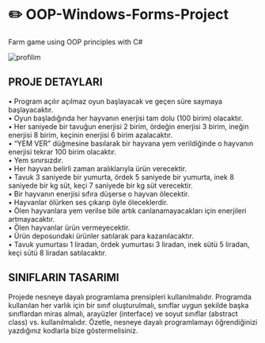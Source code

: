 # ✏️ OOP-Windows-Forms-Project
Farm game using OOP principles with C#

![profilim](https://i.gyazo.com/ce429f395ef0e34f663fc87fd8299570.gif)

## PROJE DETAYLARI

• Program açılır açılmaz oyun başlayacak ve geçen süre saymaya başlayacaktır. <BR>
• Oyun başladığında her hayvanın enerjisi tam dolu (100 birim) olacaktır. <BR>
• Her saniyede bir tavuğun enerjisi 2 birim, ördeğin enerjisi 3 birim, ineğin enerjisi 8 birim,
keçinin enerjisi 6 birim azalacaktır. <BR>
• “YEM VER” düğmesine basılarak bir hayvana yem verildiğinde o hayvanın enerjisi tekrar 100
birim olacaktır. <BR>
• Yem sınırsızdır. <BR>
• Her hayvan belirli zaman aralıklarıyla ürün verecektir. <BR>
• Tavuk 3 saniyede bir yumurta, ördek 5 saniyede bir yumurta, inek 8 saniyede bir kg süt, keçi 7
saniyede bir kg süt verecektir. <BR>
• Bir hayvanın enerjisi sıfıra düşerse o hayvan ölecektir. <BR>
• Hayvanlar ölürken ses çıkarıp öyle öleceklerdir. <BR>
• Ölen hayvanlara yem verilse bile artık canlanamayacakları için enerjileri artmayacaktır. <BR>
• Ölen hayvanlar ürün vermeyecektir. <BR>
• Ürün deposundaki ürünler satılarak para kazanılacaktır. <BR>
• Tavuk yumurtası 1 liradan, ördek yumurtası 3 liradan, inek sütü 5 liradan, keçi sütü 8 liradan
satılacaktır.

## SINIFLARIN TASARIMI
Projede nesneye dayalı programlama prensipleri kullanılmalıdır. Programda kullanılan her varlık için
bir sınıf oluşturulmalı, sınıflar uygun şekilde başka sınıflardan miras almalı, arayüzler (interface) ve
soyut sınıflar (abstract class) vs. kullanılmalıdır. Özetle, nesneye dayalı programlamayı öğrendiğinizi
yazdığınız kodlarla bize göstermelisiniz.
